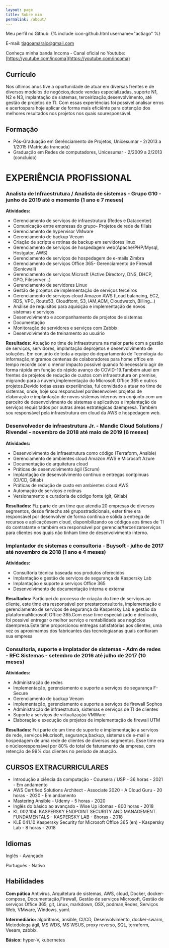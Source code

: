 ```yaml
---
layout: page
title: Sobre mim
permalink: /about/
---
```


Meu perfil no Github:
{% include icon-github.html username="actiago" %}

E-mail: [tiagoamaralc@gmail.com](tiagoamaralc@gmail.com)

Conheça minha banda Incoma - Canal oficial no Youtube: [https://youtube.com/incoma](https://youtube.com/incoma)

## Currículo

Nos últimos anos tive a oportunidade de atuar em diversas frentes e de diversos modelos de negócios,desde vendas especializadas, suporte N1, N2 e N3, implantação de sistemas, terceirização,desenvolvimento, até gestão de projetos de TI. Com essas experiências foi possível analisar erros e acertospara hoje aplicar de forma mais eficiênte para obtenção dos melhores resultados nos projetos nos quais souresponsável.

## Formação

- Pós-Graduação em Gerênciamento de Projetos, Unicesumar - 2/2013 a 1/2015 (Matrícula trancada)
- Graduação em Redes de computadores, Unicesumar - 2/2009 a 2/2013 (concluído)

# EXPERIÊNCIA PROFISSIONAL

### Analista de Infraestrutura / Analista de sistemas - Grupo G10 - junho de 2019 até o momento (1 ano e 7 meses)

**Atividades:**
- Gerenciamento de serviços de infraestrutura (Redes e Datacenter)
- Comunicação entre empresas do grupo- Projetos de rede de filiais
- Gerenciamento de hypervisor VMware
- Gerenciamento de backup Veeam
- Criação de scripts e rotinas de backup em servidores linux
- Gerenciamento de serviços de hospedagem web(Apache/PHP/Mysql, Hostgator, AWS)
- Gerenciamento de serviços de hospedagem de e-mails Zimbra
- Gerenciamento de serviços Office 365- Gerenciamento de Firewall (Sonicwall)
- Gerenciamento de serviços Microsft (Active Directory, DNS, DHCP, GPO, Fileserver...)
- Gerenciamento de servidores Linux
- Gestão de projetos de implementação de serviços terceiros
- Gerenciamento de serviços cloud Amazon AWS (Load balancing, EC2, RDS, VPC, Route53, Cloudftont, S3, IAM,ACM, Cloudwatch, Billing...)
- Análise de requisitos para aquisição e implementação de novos sistemas e serviços
- Desenvolvimento e acompanhamento de projetos de sistemas
- Documentação
- Monitoração de servidores e serviços com Zabbix
- Desenvolvimento de treinamento ao usuário

**Resultados:** Atuação no time de infraestrurura na maior parte com a gestão de serviços, servidores, implantação deprojetos e desenvolvimento de soluções. Em conjunto de toda a equipe do departamento de Tecnologia da informação,migramos centenas de colaboradores para home office em tempo recorde com o menor impacto possível quando foinecessário agir de forma rápida em função do rápido avanço do COVID-19.Também atuei em frentes de projetos de redução de custos com infraestrutura on premise, migrando para a nuvem,implementação do Microsoft Office 365 e outros projetos.Devido todas essas experiências, fui convidado a atuar no time de sistemas, onde, hoje sou responsável pordesenvolver projetos de elaboração e implantação de novos sistemas internos em conjunto com um parceiro de desenvolvimento de sistemas e aplicativos e implantação de serviços requisitados por outras áreas estratégicas daempresa. Também sou responsável pela infraestrutura em cloud da AWS e hospedagem web.

### Desenvolvedor de infraestrutura Jr. - Mandic Cloud Solutions / Rivendel - novembro de 2018 até maio de 2019 (6 meses)

**Atividades:**

- Desenvolvimento de infraestrutura como código (Terraform, Ansible)
- Gerenciamento de ambientes cloud Amazon AWS e Microsoft Azure
- Documentação de arquitetura cloud
- Práticas de desenvolvimento ágil (Scrum)
- Implantação de desenvolvimento contínuo e entregas contpinuas (CI/CD, Gitlab)
- Práticas de redução de custo em ambientes cloud AWS
- Automação de serviços e rotinas
- Versionamento e curadoria de código fonte (git, Gitlab)

**Resultados:** Fiz parte de um time que atendia 20 empresas de diversos segmentos, desde fintechs até grupostradicionais, ester time era responsável por desenvolver de forma contínua e sólida a entrega de recursos e aplicaçõesem cloud, disponibilizando os códigos aos times de TI do contratante e também era responsável por gerenciar/tercerizarserviços para clientes nos quais não tinham time de desenvolvimento interno.

### Implantador de sistemas e consultoria - Buysoft - julho de 2017 até novembro de 2018 (1 ano e 4 meses)

**Atividades:**

- Consultoria técnica baseada nos produtos oferecidos
- Implantação e gestão de serviços de segurança da Kaspersky Lab
- Implantação e suporte a serviços Office 365
- Desenvolvimento de documentação interna e externa

**Resultados:** Participei do processo de criação do time de serviços ao cliente, este time era responsável por prestarconsultoria, implementação e gerenciamento de serviços de segurança da Kaspersky Lab e gestão da plataformaMicrosoft Office 365.Com esse time especializado e dedicado, foi possível entregar o melhor serviço e rentabilidade aos negócios daempresa.Este time proporcionou entregas satisfatórias aos clientes, uma vez os aproximamos dos fabricantes das tecnologiasnas quais confiaram sua empresa

### Consultoria, suporte e implatador de sistemas - Adm de redes - RFC Sistemas - setembro de 2016 até julho de 2017 (10 meses)

**Atividades:**

- Administração de redes
- Implementação, gerenciamento e suporte a serviços de segurança F-Secure
- Gerenciamento de backup Veeam
- Implementação, gerenciamento e suporte a serviços de firewall Sophos
- Administração de infraestrutura, sistemas e serviços de TI de clientes
- Suporte a serviços de virtualização VMWare
- Elaboração e execução de projetos de implementação de firewall UTM

**Resultados:** Fui parte de um time de suporte e implementação a serviços de rede, serviços Mucrisoft, segurança,backup, sistemas de e-mail e hospedagem de uma rede de clientes de diversos segmentos. Esse time era o núcleoresponsável por 80% do total de faturamento da empresa, com retenção de 99% dos clientes no período de atuação.

## CURSOS EXTRACURRICULARES

- Introdução a ciência da computação - Coursera / USP - 36 horas - 2021 - Em andamento
- AWS Certified Solutions Architect - Associate 2020 - A Cloud Guru - 20 horas - 2020 - Em andamento
- Mastering Ansible - Udemy - 5 horas - 2020
- Inglês do básico ao avançado - Wise Up idomas - 800 horas - 2018
- KL 002.104. KASPERSKY ENDPOINT SECURITY AND MANAGEMENT. FUNDAMENTALS - KASPERSKY LAB - 8horas - 2018
- KLE 041.10 Kaspersky Security for Microsoft Office 365 (en) - Kaspersky Lab - 8 horas - 2018

## Idiomas

Inglês - Avançado

Português - Nativo

## Habilidades

**Com pática** Antivírus, Arquitetura de sistemas, AWS, cloud, Docker, docker-compose, Documentação,Firewall, Gestão de serviços Microsoft, Gestão de serviços Office 365, git, Linux, markdown, OSX, podman,Redes, Serviços Web, VMware, Windows, yaml.

**Intermediário:** algorítmos, ansible, CI/CD, Desenvolvimento, docker-swarm, Metodologa ágil, MS WDS, MS WSUS, proxy reverso, SQL, terraform, Veeam, zabbix.

**Básico:** hyper-V, kubernetes
